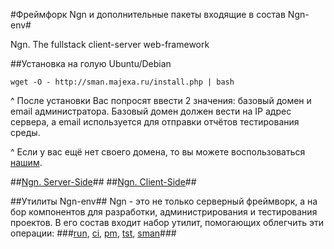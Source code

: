 #Фреймфорк Ngn и дополнительные пакеты входящие в состав Ngn-env#

Ngn. The fullstack client-server web-framework

##Установка на голую Ubuntu/Debian

    wget -O - http://sman.majexa.ru/install.php | bash
    
^ После установки Вас попросят ввести 2 значения: базовый домен и email администратора.
  Базовый домен должен вести на IP адрес сервера, а email используется для отправки отчётов тестирования среды.

^ Если у вас ещё нет своего домена, то вы можете воспользоваться [нашим](http://sman.majexa.ru/install-domain.php).

##[Ngn. Server-Side](/doc/ngn)##
##[Ngn. Client-Side](/doc/clientSide)##

##Утилиты Ngn-env##
Ngn - это не только серверный фреймворк, а на бор компонентов для разработки, администрирования и тестирования проектов.
В его состав входит набор утилит, помогающих облегчить эти операции:
###[run](/doc/run), [ci](/doc/ci), [pm](/doc/pm), [tst](/doc/tst), [sman](/doc/sman)###
